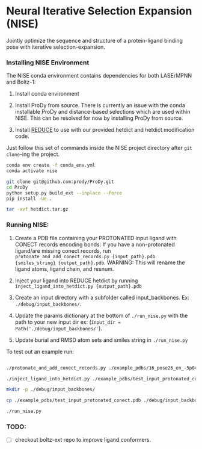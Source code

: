 # Neural Iterative Selection Expansion (NISE)

Jointly optimize the sequence and structure of a protein-ligand binding pose with iterative selection-expansion.

### Installing NISE Environment

The NISE conda environment contains dependencies for both LASErMPNN and Boltz-1:

1) Install conda environment

2) Install ProDy from source. 
There is currently an issue with the conda installable ProDy and distance-based selections which are used within NISE. 
This can be resolved for now by installing ProDy from source.

3) Install [REDUCE](git@github.com:rlabduke/reduce.git) to use with our provided hetdict and hetdict modification code.


Just follow this set of commands inside the NISE project directory after `git clone`-ing the project.
```bash
conda env create -f conda_env.yml
conda activate nise

git clone git@github.com:prody/ProDy.git
cd ProDy
python setup.py build_ext --inplace --force
pip install -Ue .

tar -xvf hetdict.tar.gz
```

### Running NISE:

1) Create a PDB file containing your PROTONATED input ligand with CONECT records encoding bonds:
If you have a non-protonated ligand/are missing conect records, run `protonate_and_add_conect_records.py {input_path}.pdb {smiles_string} {output_path}.pdb`.
WARNING: This will rename the ligand atoms, ligand chain, and resnum.


2) Inject your ligand into REDUCE hetdict by running `inject_ligand_into_hetdict.py {output_path}.pdb`


3) Create an input directory with a subfolder called input_backbones. Ex: `./debug/input_backbones/`.


4) Update the params dictionary at the bottom of `./run_nise.py` with the path to your new input dir ex: (`input_dir = Path('./debug/input_backbones/'`).


5) Update burial and RMSD atom sets and smiles string in `./run_nise.py`

To test out an example run:

```bash

./protonate_and_add_conect_records.py ./example_pdbs/16_pose26_en_-5p044_no_CG_top1_of_1_n4_00374_looped_master_6_gly_0001_trim_H_98.pdb "CC[C@]1(O)C2=C(C(N3CC4=C5[C@@H]([NH3+])CCC6=C5C(N=C4C3=C2)=CC(F)=C6C)=O)COC1=O" ./example_pdbs/test_input_protonated_conect.pdb

./inject_ligand_into_hetdict.py ./example_pdbs/test_input_protonated_conect.pdb

mkdir -p ./debug/input_backbones/

cp ./example_pdbs/test_input_protonated_conect.pdb ./debug/input_backbones/

./run_nise.py
```


### TODO:

- [ ] checkout boltz-ext repo to improve ligand conformers.

